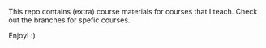 This repo contains (extra) course materials for courses that I teach. 
Check out the branches for spefic courses.

Enjoy! :) 
